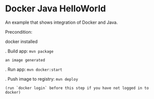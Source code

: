 # Docker Java HelloWorld

An example that shows integration of Docker and Java.

Precondition:

  docker installed


. Build app: `mvn package`

    an image generated

. Run app: `mvn docker:start`

. Push image to registry: `mvn deploy`

    (run `docker login` before this step if you have not logged in to docker)
